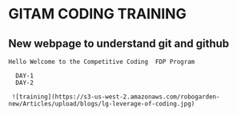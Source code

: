 # GITAM CODING TRAINING

## New webpage to understand **git and github**

    Hello Welcome to the Competitive Coding  FDP Program

      DAY-1
      DAY-2

     ![training](https://s3-us-west-2.amazonaws.com/robogarden-new/Articles/upload/blogs/lg-leverage-of-coding.jpg)